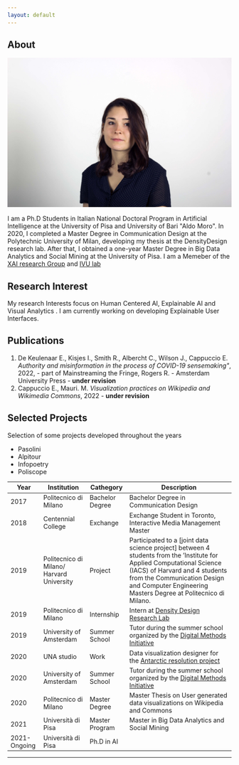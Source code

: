 ```yaml
---
layout: default
---
```


## About

<img class="profile-picture" src="foto_cv.jpeg">

I am a Ph.D Students in Italian National Doctoral Program in Artificial Intelligence at the University of Pisa and University of Bari "Aldo Moro".
In 2020, I completed a Master Degree in Communication Design at the Polytechnic University of Milan, developing my thesis at the DensityDesign research lab. After that, I obtained a one-year Master Degree in Big Data Analytics and Social Mining at the University of Pisa.
I am a Memeber of the [XAI research Group](https://xai-project.eu/) and [IVU lab](http://ivu.di.uniba.it/)


## Research Interest

My research Interests focus on Human Centered AI, Explainable AI and Visual Analytics . 
I am currently working on developing Explainable User Interfaces.

## Publications

1. De Keulenaar E., Kisjes I., Smith R., Albercht C., Wilson J., Cappuccio E. *Authority and misinformation in the process of COVID-19 sensemaking"*, 2022, - part of Mainstreaming the Fringe, Rogers R. - Amsterdam University Press - **under revision**
2. Cappuccio E., Mauri. M. *Visualization practices on Wikipedia and Wikimedia Commons*, 2022 - **under revision**

## Selected Projects

Selection of some projects developed throughout the years
- Pasolini
- Alpitour
- Infopoetry
- Poliscope



Year | Institution | Cathegory | Description
-----|-------|--------|---------
2017 | Politecnico di Milano | Bachelor Degree | Bachelor Degree in Communication Design
2018 | Centennial College | Exchange | Exchange Student in Toronto, Interactive Media Management Master
2019 | Politecnico di Milano/ Harvard University| Project  | Participated to a [joint data science project] between 4 students from the ’Institute for Applied Computational Science (IACS) of Harvard and 4 students from the Communication Design and Computer Engineering Masters Degree at Politecnico di Milano.
2019 | Politecnico di Milano | Internship | Intern at [Density Design Research Lab](https://densitydesign.org/)
2019 | University of Amsterdam| Summer School | Tutor during the summer school organized by the [Digital Methods Initiative](https://wiki.digitalmethods.net/Dmi/SummerSchool2019)
2020 | UNA studio | Work | Data visualization designer for the [Antarctic resolution project](https://www.lars-mueller-publishers.com/antarctic-resolution)
2020 | University of Amsterdam| Summer School | Tutor during the summer school organized by the [Digital Methods Initiative](https://wiki.digitalmethods.net/Dmi/SummerSchool2020) 
2020 | Politecnico di Milano| Master Degree | Master Thesis on User generated data visualizations on Wikipedia and Commons
2021 | Università di Pisa| Master Program | Master in Big Data Analytics and Social Mining
2021-Ongoing | Università di Pisa| Ph.D in AI
---
